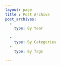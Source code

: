 ```yaml
---
layout: page
title : Post Archive
post_archives:
  -
    type: By Year

  -
    type: By Categories
  -
    type: By Tags

---
```

